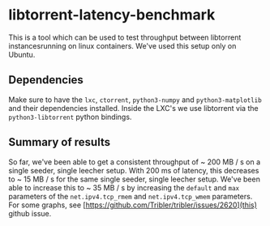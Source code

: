 # libtorrent-latency-benchmark

This is a tool which can be used to test throughput between libtorrent instancesrunning on linux containers. We've used this setup only on Ubuntu.

## Dependencies

Make sure to have the `lxc`, `ctorrent`, `python3-numpy` and `python3-matplotlib` and their dependencies installed. Inside the LXC's we use libtorrent via the `python3-libtorrent` python bindings.

## Summary of results

So far, we've been able to get a consistent throughput of ~ 200 MB / s on a single seeder, single leecher setup. With 200 ms of latency, this decreases to ~ 15 MB / s for the same single seeder, single leecher setup. We've been able to increase this to ~ 35 MB / s by increasing the `default` and `max` parameters of the `net.ipv4.tcp_rmem` and `net.ipv4.tcp_wmem` parameters. For some graphs, see [https://github.com/Tribler/tribler/issues/2620](this) github issue.

